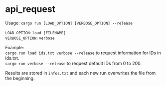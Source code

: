 # api_request

Usage: `cargo run [LOAD_OPTION] [VERBOSE_OPTION] --release`

`LOAD_OPTION`:
  `load [FILENAME]`\
`VERBOSE_OPTION`:
  `verbose`

Example:\
`cargo run load ids.txt verbose --release` to request information for IDs in ids.txt.\
`cargo run verbose --release` to request default IDs from 0 to 200.

Results are stored in `infos.txt` and each new run overwrites the file from the beginning.
